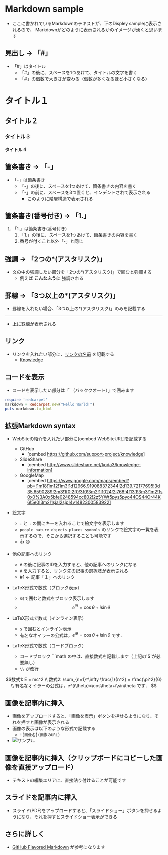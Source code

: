 # Markdown sample 
- ここに書かれているMarkdownのテキストが、下のDispley sampleに表示されるので、
  Markdownがどのように表示されるかのイメージが湧くと思います

## 見出し -> 「#」
- 「#」はタイトル
   - 「#」の後に、スペースを1つあけて、タイトルの文字を書く
   - 「#」の個数で大きさが変わる（個数が多くなるほど小さくなる）

# タイトル１
## タイトル２
### タイトル３
#### タイトル４

## 箇条書き -> 「-」
- 「-」は箇条書き
   - 「-」の後に、スペースを1つあけて、箇条書きの内容を書く
   - 「-」の前に、スペースを3つ置くと、インデントされて表示される
      - このように階層構造で表示される

## 箇条書き(番号付き) -> 「1.」
1. 「1.」は箇条書き(番号付き)
   1. 「1.」の後に、スペースを1つあけて、箇条書きの内容を書く
   1. 番号が付くこと以外「-」と同じ

## 強調 -> 「2つの*(アスタリスク)」
- 文の中の強調したい部分を「2つの*(アスタリスク)」で囲むと強調する
   - 例えば **こんなふうに** 強調される

## 罫線 -> 「3つ以上の*(アスタリスク)」
- 罫線を入れたい場合、「3つ以上の*(アスタリスク)」のみを記載する
***
- 上に罫線が表示される

## リンク
- リンクを入れたい部分に、[リンクの名前](リンク先のURL) を記載する
   - [Knowledge](https://support-project.org/knowledge)

## コードを表示
- コードを表示したい部分は「`（バッククオート）」で囲みます

```ruby
require 'redcarpet'
markdown = Redcarpet.new("Hello World!")
puts markdown.to_html
```

## 拡張Markdown syntax
- WebSiteの紹介を入れたい部分に[oembed WebSiteURL]を記載する
   - GitHub
      - [oembed https://github.com/support-project/knowledge]
   - SlideShare
      - [oembed http://www.slideshare.net/koda3/knowledge-information]
   - GoogleMap
      - [oembed https://www.google.com/maps/embed?pb=!1m18!1m12!1m3!1d12966.919088372344!2d139.72177695!3d35.6590289!2m3!1f0!2f0!3f0!3m2!1i1024!2i768!4f13.1!3m3!1m2!1s0x0%3A0x5bfe0248594cc802!2z5YWt5pys5pyo44OS44Or44K6!5e0!3m2!1sja!2sjp!4v1482300583922]

- 絵文字
   - `:` と `:` の間にキーを入れることで絵文字を表示します
   - `people nature objects places symbols` のリンクで絵文字の一覧を表示するので、そこから選択することも可能です
   - :+1: :smile:

- 他の記事へのリンク
   - `#` の後に記事のIDを入力すると、他の記事へのリンクになる
   - `#` を入力すると、リンク先の記事の選択肢が表示される
   - #1 ← 記事「１」へのリンク

- LaTeX形式で数式（ブロック表示）
   - `$$`で囲むと数式をブロック表示します
   - $$ e^{i\theta} = \cos\theta + i\sin\theta $$
   
- LaTeX形式で数式（インライン表示）
   - `$` で囲むとインライン表示
   - 有名なオイラーの公式は，$e^{i\theta}=\cos\theta+i\sin\theta$ です．

- LaTeX形式で数式（コードブロック）
   - コードブロック \`\`\`math の中は、直接数式を記載します（上記の'$'が必要無し）
   - `\\` が改行

```math
数式1: 

E = mc^2

\\

数式2: 
\sum_{n=1}^\infty \frac{1}{n^2} = \frac{\pi^2}{6}

\\


有名なオイラーの公式は，e^{i\theta}=\cos\theta+i\sin\theta です．


```


## 画像を記事内に挿入
- 画像をアップロードすると、「画像を表示」ボタンを押せるようになり、それを押すと画像が表示される
- 画像の表示は以下のような形式で記載する
   - `![画像名](画像のURL)`
- ![サンプル](https://support-project.org/knowledge/open.account/icon/2)


## 画像を記事内に挿入（クリップボードにコピーした画像を直接アップロード）
- テキストの編集エリアに、直接貼り付けることが可能です


## スライドを記事内に挿入
- スライド(PDF)をアップロードすると、「スライドショー」ボタンを押せるようになり、それを押すとスライドショー表示ができる


## さらに詳しく
- [GitHub Flavored Markdown](https://help.github.com/articles/github-flavored-markdown/) が参考になります

